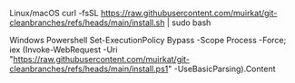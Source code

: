 Linux/macOS
curl -fsSL https://raw.githubusercontent.com/muirkat/git-cleanbranches/refs/heads/main/install.sh | sudo bash

Windows Powershell
Set-ExecutionPolicy Bypass -Scope Process -Force; iex (Invoke-WebRequest -Uri "https://raw.githubusercontent.com/muirkat/git-cleanbranches/refs/heads/main/install.ps1" -UseBasicParsing).Content
